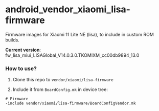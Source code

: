# android_vendor_xiaomi_lisa-firmware

Firmware images for Xiaomi 11 Lite NE (lisa), to include in custom ROM builds.

**Current version**: fw_lisa_miui_LISAGlobal_V14.0.3.0.TKOMIXM_cc00db9894_13.0

### How to use?

1. Clone this repo to `vendor/xiaomi/lisa-firmware`

2. Include it from `BoardConfig.mk` in device tree:

```
# Firmware
-include vendor/xiaomi/lisa-firmware/BoardConfigVendor.mk
```
